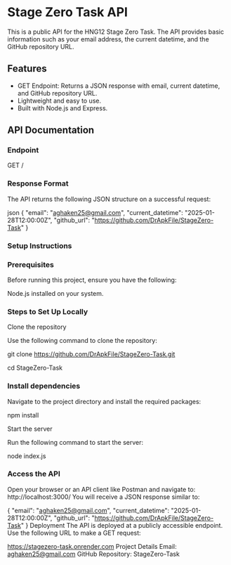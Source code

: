 # Stage Zero Task API

This is a public API for the HNG12 Stage Zero Task. The API provides basic information such as your email address, the current datetime, and the GitHub repository URL.

## Features
- GET Endpoint: Returns a JSON response with email, current datetime, and GitHub repository URL.
- Lightweight and easy to use.
- Built with Node.js and Express.

## API Documentation

### Endpoint
GET /

### Response Format
The API returns the following JSON structure on a successful request:

json
{
  "email": "aghaken25@gmail.com",
  "current_datetime": "2025-01-28T12:00:00Z",
  "github_url": "https://github.com/DrApkFile/StageZero-Task"
}



### Setup Instructions
### Prerequisites
Before running this project, ensure you have the following:

Node.js installed on your system.

### Steps to Set Up Locally

Clone the repository

Use the following command to clone the repository:

git clone https://github.com/DrApkFile/StageZero-Task.git

cd StageZero-Task

### Install dependencies
Navigate to the project directory and install the required packages:

npm install

Start the server

Run the following command to start the server:

node index.js

### Access the API
Open your browser or an API client like Postman and navigate to:
http://localhost:3000/
You will receive a JSON response similar to:


{
  "email": "aghaken25@gmail.com",
  "current_datetime": "2025-01-28T12:00:00Z",
  "github_url": "https://github.com/DrApkFile/StageZero-Task"
}
Deployment
The API is deployed at a publicly accessible endpoint. Use the following URL to make a GET request:

https://stagezero-task.onrender.com
Project Details
Email: aghaken25@gmail.com
GitHub Repository: StageZero-Task